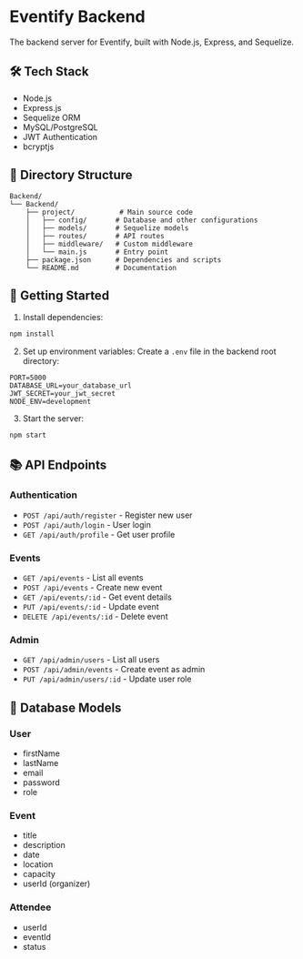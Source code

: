 # Eventify Backend

The backend server for Eventify, built with Node.js, Express, and Sequelize.

## 🛠️ Tech Stack

- Node.js
- Express.js
- Sequelize ORM
- MySQL/PostgreSQL
- JWT Authentication
- bcryptjs

## 📁 Directory Structure

```
Backend/
└── Backend/
    ├── project/           # Main source code
    │   ├── config/       # Database and other configurations
    │   ├── models/       # Sequelize models
    │   ├── routes/       # API routes
    │   ├── middleware/   # Custom middleware
    │   └── main.js       # Entry point
    ├── package.json      # Dependencies and scripts
    └── README.md         # Documentation
```

## 🚀 Getting Started

1. Install dependencies:
```bash
npm install
```

2. Set up environment variables:
Create a `.env` file in the backend root directory:
```env
PORT=5000
DATABASE_URL=your_database_url
JWT_SECRET=your_jwt_secret
NODE_ENV=development
```

3. Start the server:
```bash
npm start
```

## 📚 API Endpoints

### Authentication
- `POST /api/auth/register` - Register new user
- `POST /api/auth/login` - User login
- `GET /api/auth/profile` - Get user profile

### Events
- `GET /api/events` - List all events
- `POST /api/events` - Create new event
- `GET /api/events/:id` - Get event details
- `PUT /api/events/:id` - Update event
- `DELETE /api/events/:id` - Delete event

### Admin
- `GET /api/admin/users` - List all users
- `POST /api/admin/events` - Create event as admin
- `PUT /api/admin/users/:id` - Update user role

## 🔗 Database Models

### User
- firstName
- lastName
- email
- password
- role

### Event
- title
- description
- date
- location
- capacity
- userId (organizer)

### Attendee
- userId
- eventId
- status 